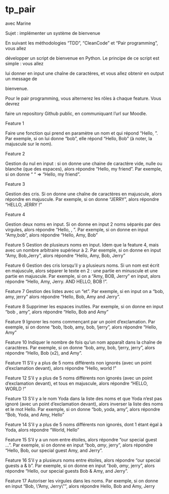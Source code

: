 # tp_pair
avec Marine

Sujet : implémenter un système de bienvenue

En suivant les méthodologies “TDD”, “CleanCode” et “Pair programming”, vous allez

développer un script de bienvenue en Python. Le principe de ce script est simple : vous allez

lui donner en input une chaîne de caractères, et vous allez obtenir en output un message de

bienvenue.

Pour le pair programming, vous alternerez les rôles à chaque feature. Vous devrez

faire un repository Github public, en communiquant l’url sur Moodle.

Feature 1

Faire une fonction qui prend en paramètre un nom et qui répond “Hello, <nom>”. Par
exemple, si on lui donne “bob”, elle répond “Hello, Bob” (à noter, la majuscule sur le nom).

Feature 2

Gestion du nul en input : si on donne une chaine de caractère vide, nulle ou blanche
(que des espaces), alors répondre “Hello, my friend”. Par exemple, si on donne “ “ =>
“Hello, my friend”.

Feature 3

Gestion des cris. Si on donne une chaîne de caractères en majuscule, alors
répondre en majuscule. Par exemple, si on donne “JERRY”, alors répondre “HELLO, JERRY
!”

Feature 4

Gestion deux noms en input. Si on donne en input 2 noms séparés par des virgules,
alors répondre “Hello, <nom1>, <nom2>”. Par exemple, si on donne en input “Amy,bob”,
alors répondre “Hello, Amy, Bob”

Feature 5
Gestion de plusieurs noms en input. Idem que la feature 4, mais avec un nombre
arbitraire supérieur à 2. Par exemple, si on donne en input “Amy, Bob,Jerry”, alors répondre
“Hello, Amy, Bob, Jerry”

Feature 6
Gestion des cris lorsqu’il y a plusieurs noms. Si un nom est écrit en majuscule, alors
séparer le texte en 2 : une partie en minuscule et une partie en majuscule. Par exemple, si
on a “Amy, BOB, Jerry” en input, alors répondre “Hello, Amy, Jerry. AND HELLO, BOB !”.

Feature 7
Gestion des listes avec un “et”. Par exemple, si en input on a “bob, amy, jerry” alors
répondre “Hello, Bob, Amy and Jerry”.

Feature 8
Supprimer les espaces inutiles. Par exemple, si on donne en input “bob , amy”,
alors répondre “Hello, Bob and Amy”

Feature 9
Ignorer les noms commençant par un point d’exclamation. Par exemple, si on donne
“bob, !bob, amy, bob, !jerry”, alors répondre “Hello, Amy”

Feature 10
Indiquer le nombre de fois qu’un nom apparaît dans la chaîne de caractères. Par
exemple, si on donne “bob, amy, bob, !jerry, jerry”, alors répondre “Hello, Bob (x2), and
Amy”.

Feature 11
S’il y a plus de 5 noms différents non ignorés (avec un point d’exclamation devant),
alors répondre “Hello, world !”

Feature 12
S’il y a plus de 5 noms différents non ignorés (avec un point d’exclamation devant),
et tous en majuscule, alors répondre “HELLO, WORLD !”

Feature 13
S’il y a le nom Yoda dans la liste des noms et que Yoda n’est pas ignoré (avec un
point d’exclamation devant), alors inverser la liste des noms et le mot Hello. Par exemple, si
on donne “bob, yoda, amy”, alors répondre “Bob, Yoda, and Amy, Hello”

Feature 14
S’il y a plus de 5 noms différents non ignorés, dont 1 étant égal à Yoda, alors
répondre “World, Hello”

Feature 15
S’il y a un nom entre étoiles, alors répondre “our special guest …”. Par exemple, si
on donne en input “bob, *amy*, jerry”, alors répondre “Hello, Bob, our special guest Amy,
and Jerry”.

Feature 16
S’il y a plusieurs noms entre étoiles, alors répondre “our special guests a & b”. Par
exemple, si on donne en input “*bob*, *amy*, jerry”, alors répondre “Hello, our special guests
Bob & Amy, and Jerry”.

Feature 17
Autoriser les virgules dans les noms. Par exemple, si on donne en input “Bob, \”Amy,
Jerry\””, alors répondre Hello, Bob and Amy, Jerry
